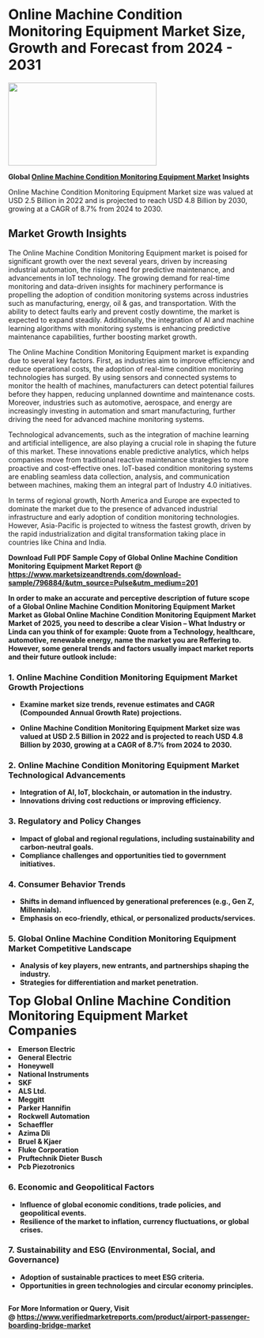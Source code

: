 <H1>Online Machine Condition Monitoring Equipment Market Size, Growth and Forecast from 2024 - 2031</H1><img class="aligncenter size-medium wp-image-584254" src="https://thirdeyenews.in/wp-content/uploads/2024/09/Global-Market-Research-300x168.jpeg" alt="" width="300" height="168" /><p><strong>Global&nbsp;<a href="https://www.marketsizeandtrends.com/download-sample/796884/&amp;utm_source=Pulse&amp;utm_medium=201">Online Machine Condition Monitoring Equipment Market</a> Insights</strong></p><p>Online Machine Condition Monitoring Equipment Market size was valued at USD 2.5 Billion in 2022 and is projected to reach USD 4.8 Billion by 2030, growing at a CAGR of 8.7% from 2024 to 2030.</p><p><h2>Market Growth Insights</h2> <p>The Online Machine Condition Monitoring Equipment market is poised for significant growth over the next several years, driven by increasing industrial automation, the rising need for predictive maintenance, and advancements in IoT technology. The growing demand for real-time monitoring and data-driven insights for machinery performance is propelling the adoption of condition monitoring systems across industries such as manufacturing, energy, oil & gas, and transportation. With the ability to detect faults early and prevent costly downtime, the market is expected to expand steadily. Additionally, the integration of AI and machine learning algorithms with monitoring systems is enhancing predictive maintenance capabilities, further boosting market growth.</p> <p><strong></strong></p> <p>The Online Machine Condition Monitoring Equipment market is expanding due to several key factors. First, as industries aim to improve efficiency and reduce operational costs, the adoption of real-time condition monitoring technologies has surged. By using sensors and connected systems to monitor the health of machines, manufacturers can detect potential failures before they happen, reducing unplanned downtime and maintenance costs. Moreover, industries such as automotive, aerospace, and energy are increasingly investing in automation and smart manufacturing, further driving the need for advanced machine monitoring systems.</p> <p>Technological advancements, such as the integration of machine learning and artificial intelligence, are also playing a crucial role in shaping the future of this market. These innovations enable predictive analytics, which helps companies move from traditional reactive maintenance strategies to more proactive and cost-effective ones. IoT-based condition monitoring systems are enabling seamless data collection, analysis, and communication between machines, making them an integral part of Industry 4.0 initiatives.</p> <p>In terms of regional growth, North America and Europe are expected to dominate the market due to the presence of advanced industrial infrastructure and early adoption of condition monitoring technologies. However, Asia-Pacific is projected to witness the fastest growth, driven by the rapid industrialization and digital transformation taking place in countries like China and India.</p> <p><strong></p><p><span class=""><strong>Download Full PDF Sample Copy of Global Online Machine Condition Monitoring Equipment Market Report</strong> @ <a href="https://www.marketsizeandtrends.com/download-sample/796884/&amp;utm_source=Pulse&amp;utm_medium=201" target="_blank">https://www.marketsizeandtrends.com/download-sample/796884/&amp;utm_source=Pulse&amp;utm_medium=201</a></span></p><p>In order to make an accurate and perceptive description of future scope of a Global&nbsp;Online Machine Condition Monitoring Equipment Market Market as Global&nbsp;Online Machine Condition Monitoring Equipment Market Market of 2025, you need to describe a clear Vision &ndash; What Industry or Linda can you think of for example: Quote from a Technology, healthcare, automotive, renewable energy, name the market you are Reffering to. However, some general trends and factors usually impact market reports and their future outlook include:</p><h3>1.&nbsp;<strong>Online Machine Condition Monitoring Equipment Market Growth Projections</strong></h3><ul><li>Examine market size trends, revenue estimates and CAGR (Compounded Annual Growth Rate) projections.</li><li><p>Online Machine Condition Monitoring Equipment Market size was valued at USD 2.5 Billion in 2022 and is projected to reach USD 4.8 Billion by 2030, growing at a CAGR of 8.7% from 2024 to 2030.</p></li></ul><h3>2.&nbsp;<strong>Online Machine Condition Monitoring Equipment Market Technological Advancements</strong></h3><ul><li>Integration of AI, IoT, blockchain, or automation in the industry.</li><li>Innovations driving cost reductions or improving efficiency.</li></ul><h3>3.&nbsp;<strong>Regulatory and Policy Changes</strong></h3><ul><li>Impact of global and regional regulations, including sustainability and carbon-neutral goals.</li><li>Compliance challenges and opportunities tied to government initiatives.</li></ul><h3>4.&nbsp;<strong>Consumer Behavior Trends</strong></h3><ul><li>Shifts in demand influenced by generational preferences (e.g., Gen Z, Millennials).</li><li>Emphasis on eco-friendly, ethical, or personalized products/services.</li></ul><h3>5.&nbsp;<strong>Global Online Machine Condition Monitoring Equipment Market Competitive Landscape</strong></h3><ul><li>Analysis of key players, new entrants, and partnerships shaping the industry.</li><li>Strategies for differentiation and market penetration.</li></ul><p data-pm-slice="1 1 []"><span style="color: inherit; font-family: inherit; font-size: 25px;">Top Global Online Machine Condition Monitoring Equipment Market Companies</span></p><div class="" data-test-id=""><p><li>Emerson Electric</li><li> General Electric</li><li> Honeywell</li><li> National Instruments</li><li> SKF</li><li> ALS Ltd.</li><li> Meggitt</li><li> Parker Hannifin</li><li> Rockwell Automation</li><li> Schaeffler</li><li> Azima Dli</li><li> Bruel & Kjaer</li><li> Fluke Corporation</li><li> Pruftechnik Dieter Busch</li><li> Pcb Piezotronics</li></p></div><h3>6.&nbsp;<strong>Economic and Geopolitical Factors</strong></h3><ul><li>Influence of global economic conditions, trade policies, and geopolitical events.</li><li>Resilience of the market to inflation, currency fluctuations, or global crises.</li></ul><h3>7.&nbsp;<strong>Sustainability and ESG (Environmental, Social, and Governance)</strong></h3><ul><li>Adoption of sustainable practices to meet ESG criteria.</li><li>Opportunities in green technologies and circular economy principles.</li></ul><h2><strong style="font-size: 14px;">For More Information or Query, Visit @&nbsp;</strong><a style="background-color: #ffffff; font-size: 14px;" href="https://www.marketsizeandtrends.com/report/online-machine-condition-monitoring-equipment-market/" target="_blank">https://www.verifiedmarketreports.com/product/airport-passenger-boarding-bridge-market</a></h2>
